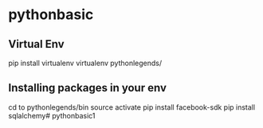 # pythonbasic

## Virtual Env
pip install virtualenv
virtualenv pythonlegends/

## Installing packages in your env
cd to pythonlegends/bin
source activate
pip install facebook-sdk
pip install sqlalchemy# pythonbasic1
